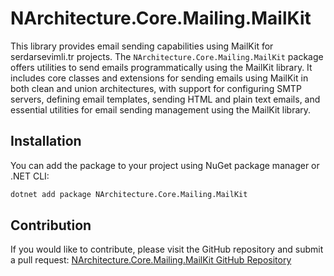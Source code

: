 # NArchitecture.Core.Mailing.MailKit

This library provides email sending capabilities using MailKit for serdarsevimli.tr projects. The `NArchitecture.Core.Mailing.MailKit` package offers utilities to send emails programmatically using the MailKit library. It includes core classes and extensions for sending emails using MailKit in both clean and union architectures, with support for configuring SMTP servers, defining email templates, sending HTML and plain text emails, and essential utilities for email sending management using the MailKit library.

## Installation

You can add the package to your project using NuGet package manager or .NET CLI:

```bash
dotnet add package NArchitecture.Core.Mailing.MailKit
```

## Contribution

If you would like to contribute, please visit the GitHub repository and submit a pull request: [NArchitecture.Core.Mailing.MailKit GitHub Repository](https://github.com/srdrsvml1986/NArchitectureTemplate)
